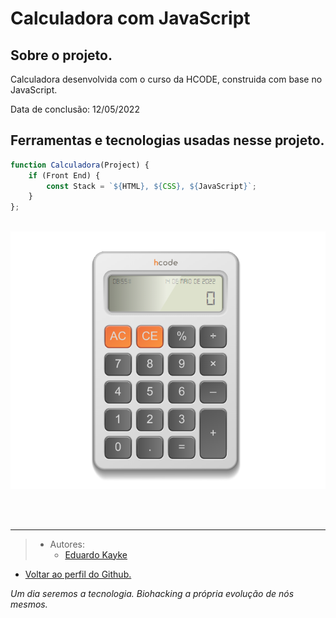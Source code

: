 # Calculadora com JavaScript

## Sobre o projeto.
Calculadora desenvolvida com o curso da HCODE, construida com base no JavaScript. 

Data de conclusão: 12/05/2022
## Ferramentas e tecnologias usadas nesse projeto.
 
```js
function Calculadora(Project) {
    if (Front End) {
        const Stack = `${HTML}, ${CSS}, ${JavaScript}`;
    }
};
```
<br>

<div align="center">

<img src="Projetos/img/readme1.png" alt="Calculadora com JavaScript" width="800"/>

</div>

<br><br>

---

> - Autores: 
>   - [Eduardo Kayke](https://github.com/EduardoKayke "Perfil do Eduardo")

- [Voltar ao perfil do Github.](https://github.com/EduardoKayke "Perfil do Eduardo")

_Um dia seremos a tecnologia. Biohacking a própria evolução de nós mesmos._

